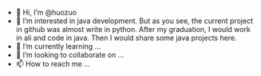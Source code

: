 - 👋 Hi, I’m @huozuo
- 👀 I’m interested in java development. But as you see, the current project in github was almost write in python. After my graduation, I would work in ali and code in java. Then I would share some java projects here.
- 🌱 I’m currently learning ...
- 💞️ I’m looking to collaborate on ...
- 📫 How to reach me ...

<!---
huozuo/huozuo is a ✨ special ✨ repository because its `README.md` (this file) appears on your GitHub profile.
You can click the Preview link to take a look at your changes.
--->

